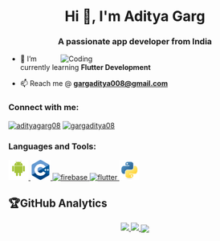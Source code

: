 <h1 align="center">Hi 👋, I'm Aditya Garg</h1>
<h3 align="center">A passionate app developer from India</h3>
<img align="right" alt="Coding" width="400" src="https://media.giphy.com/media/L1R1tvI9svkIWwpVYr/giphy.gif">

- 🌱 I’m currently learning **Flutter Development**

- 📫 Reach me @ **gargaditya008@gmail.com**

<h3 align="left">Connect with me:</h3>
<p align="left">
<a href="https://linkedin.com/in/adityagarg08" target="blank"><img align="center" src="https://raw.githubusercontent.com/rahuldkjain/github-profile-readme-generator/master/src/images/icons/Social/linked-in-alt.svg" alt="adityagarg08" height="30" width="40" /></a>
<a href="https://instagram.com/gargaditya08" target="blank"><img align="center" src="https://raw.githubusercontent.com/rahuldkjain/github-profile-readme-generator/master/src/images/icons/Social/instagram.svg" alt="gargaditya08" height="30" width="40" /></a>
</p>

<h3 align="left">Languages and Tools:</h3>
<p align="left"> <a href="https://developer.android.com" target="_blank" rel="noreferrer"> <img src="https://raw.githubusercontent.com/devicons/devicon/master/icons/android/android-original-wordmark.svg" alt="android" width="40" height="40"/> </a> <a href="https://www.w3schools.com/cpp/" target="_blank" rel="noreferrer"> <img src="https://raw.githubusercontent.com/devicons/devicon/master/icons/cplusplus/cplusplus-original.svg" alt="cplusplus" width="40" height="40"/> </a> <a href="https://firebase.google.com/" target="_blank" rel="noreferrer"> <img src="https://www.vectorlogo.zone/logos/firebase/firebase-icon.svg" alt="firebase" width="40" height="40"/> </a> <a href="https://flutter.dev" target="_blank" rel="noreferrer"> <img src="https://www.vectorlogo.zone/logos/flutterio/flutterio-icon.svg" alt="flutter" width="40" height="40"/> </a> <a href="https://www.python.org" target="_blank" rel="noreferrer"> <img src="https://raw.githubusercontent.com/devicons/devicon/master/icons/python/python-original.svg" alt="python" width="40" height="40"/> </a> </p>

## 🏆GitHub Analytics 

<p align="center">
<a href="https://github.com/Vartika511">
  <img height="180em" src="https://github-readme-stats.vercel.app/api?username=AdiG08&count_private=true&show_icons=true&theme=merko" />
  <img height="180em" src="https://github-readme-stats-eight-theta.vercel.app/api/top-langs/?username=AdiG08&theme=merko&layout=compact&langs_count=10&exclude_repo=gamebase&hide=objective-c,c,java" />
  <img align="center" height="180em" src="https://github-readme-streak-stats.herokuapp.com/?user=AdiG08&theme=merko"/>
</a>
</p>

